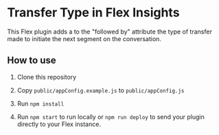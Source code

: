 # Transfer Type in Flex Insights

This Flex plugin adds a to the "followed by" attribute the type of transfer made to initiate the next segment on the conversation. 

## How to use

1. Clone this repository

4. Copy `public/appConfig.example.js` to `public/appConfig.js`

5. Run `npm install`

6. Run `npm start` to run locally or `npm run deploy` to send your plugin directly to your Flex instance.